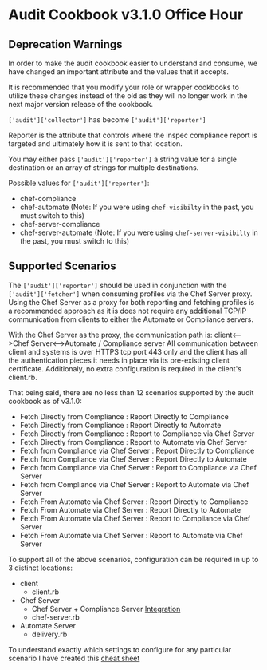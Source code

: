 # Audit Cookbook v3.1.0 Office Hour

## Deprecation Warnings
In order to make the audit cookbook easier to understand and consume, we have changed an important attribute
and the values that it accepts.

It is recommended that you modify your role or wrapper cookbooks to utilize these changes instead of the old as
they will no longer work in the next major version release of the cookbook.

`['audit']['collector']` has become `['audit']['reporter']`

Reporter is the attribute that controls where the inspec compliance report is targeted and ultimately how it is
sent to that location.

You may either pass `['audit']['reporter']` a string value for a single destination or an array of strings for
multiple destinations.

Possible values for `['audit']['reporter']`:
 - chef-compliance
 - chef-automate (Note: If you were using `chef-visibilty` in the past, you must switch to this)
 - chef-server-compliance
 - chef-server-automate (Note: If you were using `chef-server-visibilty` in the past, you must switch to this)

## Supported Scenarios

The `['audit']['reporter']` should be used in conjunction with the `['audit']['fetcher']` when consuming profiles
via the Chef Server proxy. Using the Chef Server as a proxy for both reporting and fetching profiles is a
recommended approach as it is does not require any additional TCP/IP communication from clients to either the
Automate or Compliance servers.

With the Chef Server as the proxy, the communication path is: client<-->Chef Server<-->Automate / Compliance server
All communication between client and systems is over HTTPS tcp port 443 only and the client has all the authentication
pieces it needs in place via its pre-existing client certificate.  Additionaly, no extra configuration is required
in the client's client.rb.

That being said, there are no less than 12 scenarios supported by the audit cookbook as of v3.1.0:
 - Fetch Directly from Compliance : Report Directly to Compliance
 - Fetch Directly from Compliance : Report Directly to Automate
 - Fetch Directly from Compliance : Report to Compliance via Chef Server
 - Fetch Directly from Compliance : Report to Automate via Chef Server
 - Fetch from Compliance via Chef Server : Report Directly to Compliance
 - Fetch from Compliance via Chef Server : Report Directly to Automate
 - Fetch from Compliance via Chef Server : Report to Compliance via Chef Server
 - Fetch from Compliance via Chef Server : Report to Automate via Chef Server
 - Fetch From Automate via Chef Server : Report Directly to Compliance
 - Fetch From Automate via Chef Server : Report Directly to Automate
 - Fetch From Automate via Chef Server : Report to Compliance via Chef Server
 - Fetch From Automate via Chef Server : Report to Automate via Chef Server

To support all of the above scenarios, configuration can be required in up to 3 distinct locations:
 - client
   - client.rb
 - Chef Server
   - Chef Server + Compliance Server [Integration](https://docs.chef.io/integrate_compliance_chef_server.html)
   - chef-server.rb
 - Automate Server
   - delivery.rb

To understand exactly which settings to configure for any particular scenario I have created
this [cheat sheet](http://htmlpreview.github.io/?https://github.com/jeremymv2/audit-docs/blob/master/grid.html)
